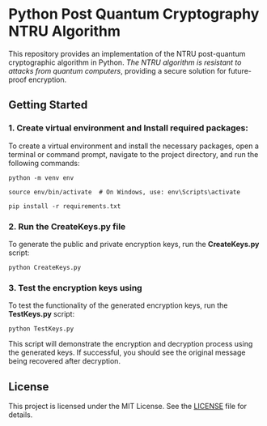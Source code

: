 # Python Post Quantum Cryptography NTRU Algorithm

This repository provides an implementation of the NTRU post-quantum cryptographic algorithm in Python. *The NTRU algorithm is resistant to attacks from quantum computers*, providing a secure solution for future-proof encryption.

## Getting Started

### 1. Create virtual environment and Install required packages:

To create a virtual environment and install the necessary packages, open a terminal or command prompt, navigate to the project directory, and run the following commands:

`python -m venv env`

`source env/bin/activate  # On Windows, use: env\Scripts\activate`


`pip install -r requirements.txt`

### 2. Run the CreateKeys.py file

To generate the public and private encryption keys, run the **CreateKeys.py** script:

`python CreateKeys.py`

### 3. Test the encryption keys using

To test the functionality of the generated encryption keys, run the **TestKeys.py** script:

`python TestKeys.py`

This script will demonstrate the encryption and decryption process using the generated keys. If successful, you should see the original message being recovered after decryption.

## License

This project is licensed under the MIT License. See the [LICENSE](https://github.com/apholdings/python-post-quantum-cryptography/blob/main/LICENSE) file for details.